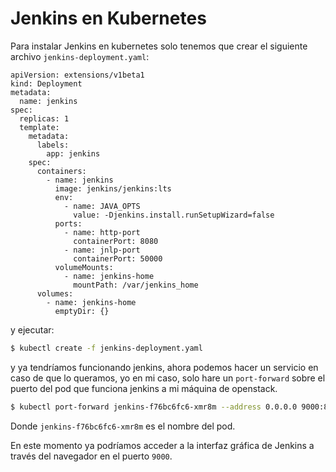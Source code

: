 # Jenkins en Kubernetes

Para instalar Jenkins en kubernetes solo tenemos que crear el siguiente archivo `jenkins-deployment.yaml`:
```
apiVersion: extensions/v1beta1
kind: Deployment
metadata:
  name: jenkins
spec:
  replicas: 1
  template:
    metadata:
      labels:
        app: jenkins
    spec:
      containers:
        - name: jenkins
          image: jenkins/jenkins:lts
          env:
            - name: JAVA_OPTS
              value: -Djenkins.install.runSetupWizard=false
          ports:
            - name: http-port
              containerPort: 8080
            - name: jnlp-port
              containerPort: 50000
          volumeMounts:
            - name: jenkins-home
              mountPath: /var/jenkins_home
      volumes:
        - name: jenkins-home
          emptyDir: {}
```

y ejecutar:
```sh
$ kubectl create -f jenkins-deployment.yaml
```

y ya tendríamos funcionando jenkins, ahora podemos hacer un servicio en caso de que lo queramos, yo en mi caso, solo hare un `port-forward` sobre el puerto del pod que funciona jenkins a mi máquina de openstack.

```sh
$ kubectl port-forward jenkins-f76bc6fc6-xmr8m --address 0.0.0.0 9000:8080
```

Donde `jenkins-f76bc6fc6-xmr8m` es el nombre del pod.

En este momento ya podríamos acceder a la interfaz gráfica de Jenkins a través del navegador en el puerto `9000`.